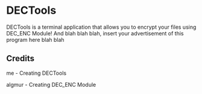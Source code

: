 # DECTools
DECTools is a terminal application that allows you to encrypt your files using DEC_ENC Module!
And blah blah blah, insert your advertisement of this program here blah blah

## Credits
me - Creating DECTools

algmur - Creating DEC_ENC Module
